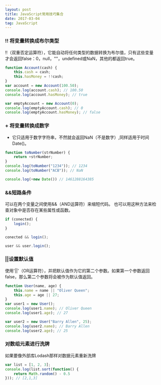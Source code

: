 ```yaml
---
layout: post
title: JavaScript常用技巧集合
date: 2017-03-04
tag: JavaScript
---
```


### !! 将变量转换成布尔类型

!!（双重否定运算符），它能自动将任何类型的数据转换为布尔值，只有这些变量才会返回false：0，null，""，undefined或NaN，其他的都返回true。

```js
function Account(cash) {  
    this.cash = cash;
    this.hasMoney = !!cash;
}
var account = new Account(100.50);  
console.log(account.cash); // 100.50  
console.log(account.hasMoney); // true

var emptyAccount = new Account(0);  
console.log(emptyAccount.cash); // 0  
console.log(emptyAccount.hasMoney); // false  
```

### + 将变量转换成数字

+ 它只适用于数字字符串，不然就会返回NaN（不是数字）,同样适用于时间Date()。

```js
function toNumber(strNumber) {  
    return +strNumber;
}
console.log(toNumber("1234")); // 1234  
console.log(toNumber("ACB")); // NaN  

console.log(+new Date()) // 1461288164385  
```

### &&短路条件

可以在两个变量之间使用&&（AND运算符）来缩短代码。
也可以用这种方法来检查对象中是否存在某些属性或函数。

```js
if (conected) {  
    login();
}

conected && login();  

user && user.login(); 
```

### ||设置默认值

使用'||'（OR运算符），并把默认值作为它的第二个参数。如果第一个参数返回false，那么第二个参数将会被作为默认值返回。

```js
function User(name, age) {  
    this.name = name || "Oliver Queen";
    this.age = age || 27;
}
var user1 = new User();  
console.log(user1.name); // Oliver Queen  
console.log(user1.age); // 27

var user2 = new User("Barry Allen", 25);  
console.log(user2.name); // Barry Allen  
console.log(user2.age); // 25  
```

### 对数组元素进行洗牌

如果要像外部库Lodash那样对数据元素重新洗牌

```js
var list = [1, 2, 3];  
console.log(list.sort(function() {  
    return Math.random() - 0.5
})); // [2,1,3]
```